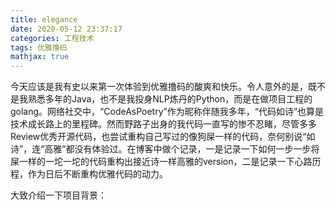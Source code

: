 ```yaml
---
title: elegance
date: 2020-05-12 23:37:17
categories: 工程技术
tags: 优雅撸码
mathjax: true
---
```


今天应该是我有史以来第一次体验到优雅撸码的酸爽和快乐。令人意外的是，既不是我熟悉多年的Java，也不是我投身NLP炼丹的Python，而是在做项目工程的golang。网络社交中，“CodeAsPoetry”作为昵称伴随我多年，“代码如诗”也算是技术成长路上的里程碑。然而野路子出身的我代码一直写的惨不忍睹，尽管多多Review优秀开源代码，也尝试重构自己写过的像狗屎一样的代码，奈何别说“如诗”，连“高雅”都没有体验过。<!--more-->在博客中做个记录，一是记录一下如何一步一步将屎一样的一坨一坨的代码重构出接近诗一样高雅的version，二是记录一下心路历程，作为日后不断重构优雅代码的动力。

大致介绍一下项目背景：



